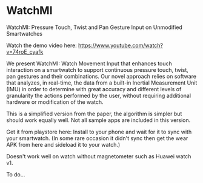 # WatchMI
WatchMI: Pressure Touch, Twist and Pan Gesture Input on Unmodified Smartwatches

Watch the demo video here: https://www.youtube.com/watch?v=74roE_cyafk

We present WatchMI: Watch Movement Input that enhances touch interaction on a smartwatch to support continuous pressure touch, twist, pan gestures and their combinations. Our novel approach relies on software that analyzes, in real-time, the data from a built-in Inertial Measurement Unit (IMU) in order to determine with great accuracy and different levels of granularity the actions performed by the user, without requiring additional hardware or modification of the watch.

This is a simplified version from the paper, the algorithm is simpler but should work equally well.
Not all sample apps are included in this version.

Get it from playstore here: 
Install to your phone and wait for it to sync with your smartwatch.
(In some rare occasion it didn't sync then get the wear APK from here and sideload it to your watch.)

Doesn't work well on watch without magnetometer such as Huawei watch v1.

To do...
